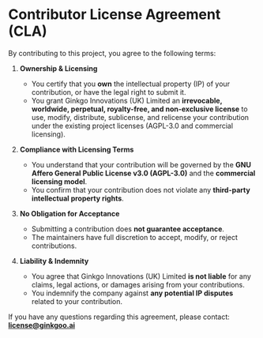 # Contributor License Agreement (CLA)

By contributing to this project, you agree to the following terms:

1. **Ownership & Licensing**
    - You certify that you **own** the intellectual property (IP) of your contribution, or have the legal right to submit it.
    - You grant Ginkgo Innovations (UK) Limited an **irrevocable, worldwide, perpetual, royalty-free, and non-exclusive license** to use, modify, distribute, sublicense, and relicense your contribution under the existing project licenses (AGPL-3.0 and commercial licensing).

2. **Compliance with Licensing Terms**
    - You understand that your contribution will be governed by the **GNU Affero General Public License v3.0 (AGPL-3.0)** and the **commercial licensing model**.
    - You confirm that your contribution does not violate any **third-party intellectual property rights**.

3. **No Obligation for Acceptance**
    - Submitting a contribution does **not guarantee acceptance**.
    - The maintainers have full discretion to accept, modify, or reject contributions.

4. **Liability & Indemnity**
    - You agree that Ginkgo Innovations (UK) Limited **is not liable** for any claims, legal actions, or damages arising from your contributions.
    - You indemnify the company against **any potential IP disputes** related to your contribution.

If you have any questions regarding this agreement, please contact: **<license@ginkgoo.ai>**